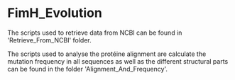 # FimH_Evolution

The scripts used to retrieve data from NCBI can be found in 'Retrieve_From_NCBI' folder.

The scripts used to analyse the protéine alignment are calculate the mutation frequency in all sequences as well as the different structural parts can be found in the folder 'Alignment_And_Frequency'.
